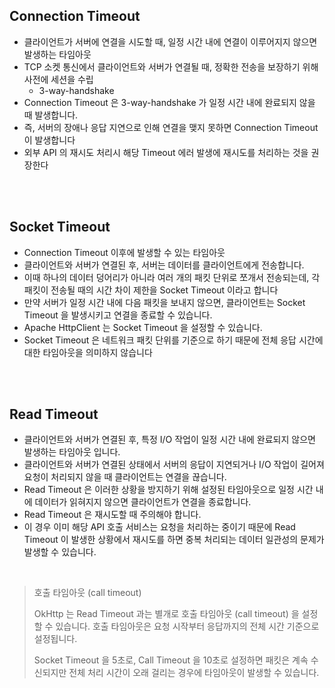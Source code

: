 ## Connection Timeout

- 클라이언트가 서버에 연결을 시도할 때, 일정 시간 내에 연결이 이루어지지 않으면 발생하는 타임아웃
- TCP 소켓 통신에서 클라이언트와 서버가 연결될 때, 정확한 전송을 보장하기 위해 사전에 세션을 수립
  - 3-way-handshake
- Connection Timeout 은 3-way-handshake 가 일정 시간 내에 완료되지 않을 때 발생합니다.
- 즉, 서버의 장애나 응답 지연으로 인해 연결을 맺지 못하면 Connection Timeout 이 발생합니다
- 외부 API 의 재시도 처리시 해당 Timeout 에러 발생에 재시도를 처리하는 것을 권장한다

</br>
</br>

## Socket Timeout

- Connection Timeout 이후에 발생할 수 있는 타임아웃
- 클라이언트와 서버가 연결된 후, 서버는 데이터를 클라이언트에게 전송합니다.
- 이때 하나의 데이터 덩어리가 아니라 여러 개의 패킷 단위로 쪼개서 전송되는데, 각 패킷이 전송될 때의 시간 차이 제한을 Socket Timeout 이라고 합니다
- 만약 서버가 일정 시간 내에 다음 패킷을 보내지 않으면, 클라이언트는 Socket Timeout 을 발생시키고 연결을 종료할 수 있습니다.
- Apache HttpClient 는 Socket Timeout 을 설정할 수 있습니다.
- Socket Timeout 은 네트워크 패킷 단위를 기준으로 하기 때문에 전체 응답 시간에 대한 타임아웃을 의미하지 않습니다

</br>
</br>

## Read Timeout

- 클라이언트와 서버가 연결된 후, 특정 I/O 작업이 일정 시간 내에 완료되지 않으면 발생하는 타임아웃 입니다.
- 클라이언트와 서버가 연결된 상태에서 서버의 응답이 지연되거나 I/O 작업이 길어져 요청이 처리되지 않을 때 클라이언트는 연결을 끊습니다.
- Read Timeout 은 이러한 상황을 방지하기 위해 설정된 타임아웃으로 일정 시간 내에 데이터가 읽혀지지 않으면 클라이언트가 연결을 종료합니다.
- Read Timeout 은 재시도할 때 주의해야 합니다.
- 이 경우 이미 해당 API 호출 서비스는 요청을 처리하는 중이기 때문에 Read Timeout 이 발생한 상황에서 재시도를 하면 중복 처리되는 데이터 일관성의 문제가 발생할 수 있습니다.

</br>

> 호출 타임아웃 (call timeout)
>
> OkHttp 는 Read Timeout 과는 별개로 호출 타임아웃 (call timeout) 을 설정할 수 있습니다.
> 호출 타임아웃은 요청 시작부터 응답까지의 전체 시간 기준으로 설정됩니다.
>
> Socket Timeout 을 5초로, Call Timeout 을 10초로 설정하면 패킷은 계속 수신되지만 전체 처리 시간이 오래 걸리는 경우에 타임아웃이 발생할 수 있습니다.
